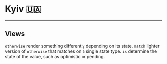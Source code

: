 # Kyiv 🇺🇦

---

## Views

`otherwise` render something differently depending on its state.
`match` lighter version of `otherwise` that matches on a single state type.
`is` determine the state of the value, such as optimistic or pending.
